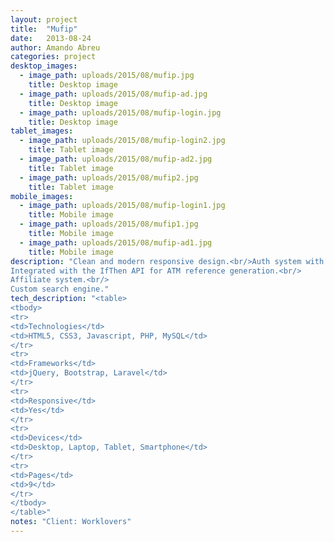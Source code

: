 ```yaml
---
layout: project 
title:  "Mufip"
date:   2013-08-24
author: Amando Abreu
categories: project
desktop_images:
  - image_path: uploads/2015/08/mufip.jpg
    title: Desktop image
  - image_path: uploads/2015/08/mufip-ad.jpg
    title: Desktop image
  - image_path: uploads/2015/08/mufip-login.jpg
    title: Desktop image
tablet_images:
  - image_path: uploads/2015/08/mufip-login2.jpg
    title: Tablet image
  - image_path: uploads/2015/08/mufip-ad2.jpg
    title: Tablet image
  - image_path: uploads/2015/08/mufip2.jpg
    title: Tablet image
mobile_images:
  - image_path: uploads/2015/08/mufip-login1.jpg
    title: Mobile image
  - image_path: uploads/2015/08/mufip1.jpg
    title: Mobile image
  - image_path: uploads/2015/08/mufip-ad1.jpg
    title: Mobile image
description: "Clean and modern responsive design.<br/>Auth system with bcrypt hashed passwords.<br/>
Integrated with the IfThen API for ATM reference generation.<br/>
Affiliate system.<br/>
Custom search engine."
tech_description: "<table>
<tbody>
<tr>
<td>Technologies</td>
<td>HTML5, CSS3, Javascript, PHP, MySQL</td>
</tr>
<tr>
<td>Frameworks</td>
<td>jQuery, Bootstrap, Laravel</td>
</tr>
<tr>
<td>Responsive</td>
<td>Yes</td>
</tr>
<tr>
<td>Devices</td>
<td>Desktop, Laptop, Tablet, Smartphone</td>
</tr>
<tr>
<td>Pages</td>
<td>9</td>
</tr>
</tbody>
</table>"
notes: "Client: Worklovers"
---
```

